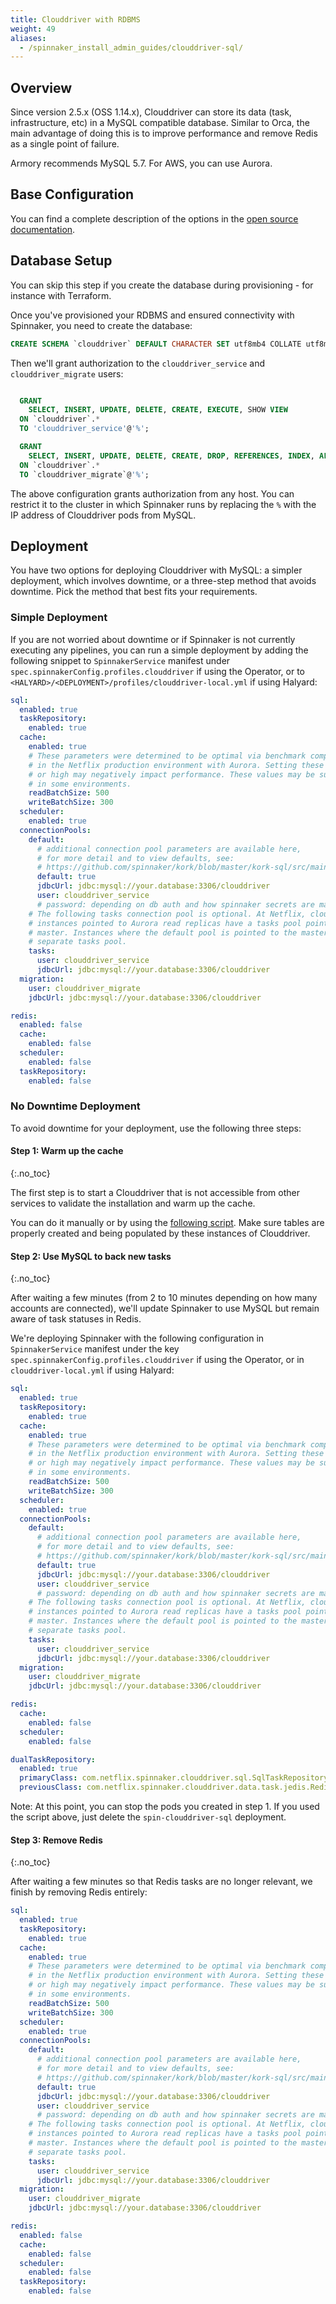 ```yaml
---
title: Clouddriver with RDBMS
weight: 49
aliases:
  - /spinnaker_install_admin_guides/clouddriver-sql/
---
```

## Overview

Since version 2.5.x (OSS 1.14.x), Clouddriver can store its data (task, infrastructure, etc) in a MySQL compatible database. Similar to Orca, the main advantage of doing this is to improve performance and remove Redis as a single point of failure.

Armory recommends MySQL 5.7. For AWS, you can use Aurora.

## Base Configuration

You can find a complete description of the options in the [open source documentation](https://www.spinnaker.io/setup/productionize/persistence/clouddriver-sql/). 


## Database Setup
You can skip this step if you create the database during provisioning - for instance with Terraform.

Once you've provisioned your RDBMS and ensured connectivity with Spinnaker, you need to create the database:

```sql
CREATE SCHEMA `clouddriver` DEFAULT CHARACTER SET utf8mb4 COLLATE utf8mb4_unicode_ci;
```

Then we'll grant authorization to the `clouddriver_service` and `clouddriver_migrate` users:

```sql

  GRANT
    SELECT, INSERT, UPDATE, DELETE, CREATE, EXECUTE, SHOW VIEW
  ON `clouddriver`.*
  TO 'clouddriver_service'@'%';

  GRANT
    SELECT, INSERT, UPDATE, DELETE, CREATE, DROP, REFERENCES, INDEX, ALTER, LOCK TABLES, EXECUTE, SHOW VIEW
  ON `clouddriver`.*
  TO `clouddriver_migrate`@'%';
```

The above configuration grants authorization from any host. You can restrict it to the cluster in which Spinnaker runs by replacing the `%` with the IP address of Clouddriver pods from MySQL.

## Deployment

You have two options for deploying Clouddriver with MySQL: a simpler deployment, which involves downtime, or a three-step method that avoids downtime. Pick the method that best fits your requirements.

### Simple Deployment

If you are not worried about downtime or if Spinnaker is not currently executing any pipelines, you can run a simple deployment by adding the following snippet to `SpinnakerService` manifest under `spec.spinnakerConfig.profiles.clouddriver` if using the Operator, or to `<HALYARD>/<DEPLOYMENT>/profiles/clouddriver-local.yml` if using Halyard:

```yaml
sql:
  enabled: true
  taskRepository:
    enabled: true
  cache:
    enabled: true
    # These parameters were determined to be optimal via benchmark comparisons
    # in the Netflix production environment with Aurora. Setting these too low
    # or high may negatively impact performance. These values may be sub-optimal
    # in some environments.
    readBatchSize: 500
    writeBatchSize: 300
  scheduler:
    enabled: true
  connectionPools:
    default:
      # additional connection pool parameters are available here,
      # for more detail and to view defaults, see:
      # https://github.com/spinnaker/kork/blob/master/kork-sql/src/main/kotlin/com/netflix/spinnaker/kork/sql/config/ConnectionPoolProperties.kt
      default: true
      jdbcUrl: jdbc:mysql://your.database:3306/clouddriver
      user: clouddriver_service
      # password: depending on db auth and how spinnaker secrets are managed
    # The following tasks connection pool is optional. At Netflix, clouddriver
    # instances pointed to Aurora read replicas have a tasks pool pointed at the
    # master. Instances where the default pool is pointed to the master omit a
    # separate tasks pool.
    tasks:
      user: clouddriver_service
      jdbcUrl: jdbc:mysql://your.database:3306/clouddriver
  migration:
    user: clouddriver_migrate
    jdbcUrl: jdbc:mysql://your.database:3306/clouddriver

redis:
  enabled: false
  cache:
    enabled: false
  scheduler:
    enabled: false
  taskRepository:
    enabled: false
```


### No Downtime Deployment

To avoid downtime for your deployment, use the following three steps:

#### Step 1:  Warm up the cache
{:.no_toc}

The first step is to start a Clouddriver that is not accessible from other services to validate the installation and warm up the cache.

You can do it manually or by using the [following script](https://gist.github.com/ncknt/983bb800451f00b39401852fefde69bf). Make sure tables are properly created and being populated by these instances of Clouddriver.

#### Step 2:  Use MySQL to back new tasks
{:.no_toc}

After waiting a few minutes (from 2 to 10 minutes depending on how many accounts are connected), we'll update Spinnaker to use MySQL but remain aware of task statuses in Redis.

We're deploying Spinnaker with the following configuration in `SpinnakerService` manifest under the key `spec.spinnakerConfig.profiles.clouddriver` if using the Operator, or in `clouddriver-local.yml` if using Halyard:

```yaml
sql:
  enabled: true
  taskRepository:
    enabled: true
  cache:
    enabled: true
    # These parameters were determined to be optimal via benchmark comparisons
    # in the Netflix production environment with Aurora. Setting these too low
    # or high may negatively impact performance. These values may be sub-optimal
    # in some environments.
    readBatchSize: 500
    writeBatchSize: 300
  scheduler:
    enabled: true
  connectionPools:
    default:
      # additional connection pool parameters are available here,
      # for more detail and to view defaults, see:
      # https://github.com/spinnaker/kork/blob/master/kork-sql/src/main/kotlin/com/netflix/spinnaker/kork/sql/config/ConnectionPoolProperties.kt
      default: true
      jdbcUrl: jdbc:mysql://your.database:3306/clouddriver
      user: clouddriver_service
      # password: depending on db auth and how spinnaker secrets are managed
    # The following tasks connection pool is optional. At Netflix, clouddriver
    # instances pointed to Aurora read replicas have a tasks pool pointed at the
    # master. Instances where the default pool is pointed to the master omit a
    # separate tasks pool.
    tasks:
      user: clouddriver_service
      jdbcUrl: jdbc:mysql://your.database:3306/clouddriver
  migration:
    user: clouddriver_migrate
    jdbcUrl: jdbc:mysql://your.database:3306/clouddriver

redis:
  cache:
    enabled: false
  scheduler:
    enabled: false

dualTaskRepository:
  enabled: true
  primaryClass: com.netflix.spinnaker.clouddriver.sql.SqlTaskRepository
  previousClass: com.netflix.spinnaker.clouddriver.data.task.jedis.RedisTaskRepository
```

Note: At this point, you can stop the pods you created in step 1. If you used the script above, just delete the `spin-clouddriver-sql` deployment.

#### Step 3:  Remove Redis
{:.no_toc}

After waiting a few minutes so that Redis tasks are no longer relevant, we finish by removing Redis entirely:

```yaml
sql:
  enabled: true
  taskRepository:
    enabled: true
  cache:
    enabled: true
    # These parameters were determined to be optimal via benchmark comparisons
    # in the Netflix production environment with Aurora. Setting these too low
    # or high may negatively impact performance. These values may be sub-optimal
    # in some environments.
    readBatchSize: 500
    writeBatchSize: 300
  scheduler:
    enabled: true
  connectionPools:
    default:
      # additional connection pool parameters are available here,
      # for more detail and to view defaults, see:
      # https://github.com/spinnaker/kork/blob/master/kork-sql/src/main/kotlin/com/netflix/spinnaker/kork/sql/config/ConnectionPoolProperties.kt
      default: true
      jdbcUrl: jdbc:mysql://your.database:3306/clouddriver
      user: clouddriver_service
      # password: depending on db auth and how spinnaker secrets are managed
    # The following tasks connection pool is optional. At Netflix, clouddriver
    # instances pointed to Aurora read replicas have a tasks pool pointed at the
    # master. Instances where the default pool is pointed to the master omit a
    # separate tasks pool.
    tasks:
      user: clouddriver_service
      jdbcUrl: jdbc:mysql://your.database:3306/clouddriver
  migration:
    user: clouddriver_migrate
    jdbcUrl: jdbc:mysql://your.database:3306/clouddriver

redis:
  enabled: false
  cache:
    enabled: false
  scheduler:
    enabled: false
  taskRepository:
    enabled: false
```
